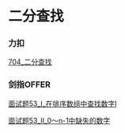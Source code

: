 # 二分查找

### 力扣
[704_二分查找](LeetCode/704_二分查找.py)

### 剑指OFFER
[面试题53_I_在排序数组中查找数字I](JianZhiOffer/面试题53_I_在排序数组中查找数字I.py)

[面试题53_II_0～n-1中缺失的数字](JianZhiOffer/面试题53_II_0～n-1中缺失的数字.py)